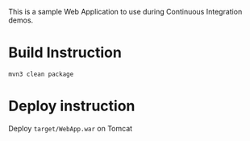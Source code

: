 







This is a sample Web Application to use during Continuous Integration demos.

# Build Instruction

```
mvn3 clean package
```

# Deploy instruction

Deploy ```target/WebApp.war``` on Tomcat
 
